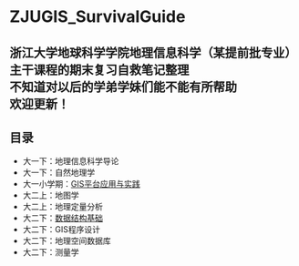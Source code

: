 # ZJUGIS_SurvivalGuide  
##  
浙江大学地球科学学院地理信息科学（某提前批专业）主干课程的期末复习自救笔记整理  
不知道对以后的学弟学妹们能不能有所帮助  
**欢迎更新！**  
---
## 目录
- 大一下：地理信息科学导论  
- 大一下：自然地理学  
- 大一小学期：[GIS平台应用与实践](https://github.com/yorktownting/ZJUGIS_SurvivalGuide/tree/master/GIS%E5%B9%B3%E5%8F%B0%E5%BA%94%E7%94%A8%E4%B8%8E%E5%AE%9E%E8%B7%B5)  
- 大二上：地图学  
- 大二上：地理定量分析  
- 大二下：[数据结构基础](https://github.com/yorktownting/ZJUGIS_SurvivalGuide/tree/master/%E6%95%B0%E6%8D%AE%E7%BB%93%E6%9E%84%E5%9F%BA%E7%A1%80)  
- 大二下：GIS程序设计  
- 大二下：地理空间数据库  
- 大二下：测量学  
